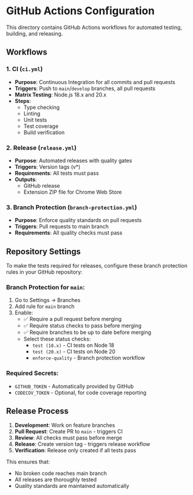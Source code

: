 # GitHub Actions Configuration

This directory contains GitHub Actions workflows for automated testing, building, and releasing.

## Workflows

### 1. CI (`ci.yml`)
- **Purpose**: Continuous Integration for all commits and pull requests
- **Triggers**: Push to `main`/`develop` branches, all pull requests
- **Matrix Testing**: Node.js 18.x and 20.x
- **Steps**:
  - Type checking
  - Linting
  - Unit tests
  - Test coverage
  - Build verification

### 2. Release (`release.yml`)
- **Purpose**: Automated releases with quality gates
- **Triggers**: Version tags (v*)
- **Requirements**: All tests must pass
- **Outputs**: 
  - GitHub release
  - Extension ZIP file for Chrome Web Store

### 3. Branch Protection (`branch-protection.yml`)
- **Purpose**: Enforce quality standards on pull requests
- **Triggers**: Pull requests to main branch
- **Requirements**: All quality checks must pass

## Repository Settings

To make the tests required for releases, configure these branch protection rules in your GitHub repository:

### Branch Protection for `main`:
1. Go to Settings → Branches
2. Add rule for `main` branch
3. Enable:
   - ✅ Require a pull request before merging
   - ✅ Require status checks to pass before merging
   - ✅ Require branches to be up to date before merging
   - Select these status checks:
     - `test (18.x)` - CI tests on Node 18
     - `test (20.x)` - CI tests on Node 20
     - `enforce-quality` - Branch protection workflow

### Required Secrets:
- `GITHUB_TOKEN` - Automatically provided by GitHub
- `CODECOV_TOKEN` - Optional, for code coverage reporting

## Release Process

1. **Development**: Work on feature branches
2. **Pull Request**: Create PR to `main` - triggers CI
3. **Review**: All checks must pass before merge
4. **Release**: Create version tag - triggers release workflow
5. **Verification**: Release only created if all tests pass

This ensures that:
- No broken code reaches main branch
- All releases are thoroughly tested
- Quality standards are maintained automatically
